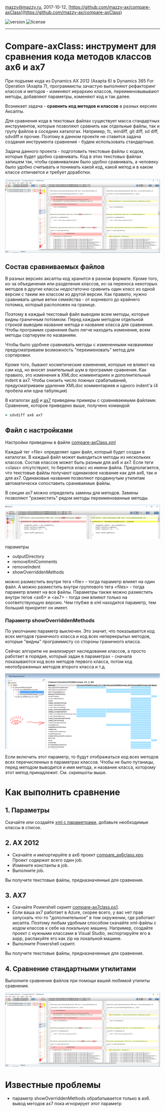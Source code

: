 mazzy@mazzy.ru, 2017-10-12, [https://github.com/mazzy-ax/compare-axClass](https://github.com/mazzy-ax/compare-axClass)


![version](https://img.shields.io/badge/version-0.1.0-green.svg) ![license](https://img.shields.io/badge/license-MIT-blue.svg)

---

# Compare-axClass: инструмент для сравнения кода методов классов ax6 и ax7

При подъеме кода из Dynamics AX 2012 (Axapta 6) в Dynamics 365 For Operation (Axapta 7), программисты зачастую выполняют рефакторинг классов и методов - изменяют иерархию классов, переименовывывают методы, добавляют параметры, изменяют код и так далее.

Возникает задача - **сравнить код методов и классов** в разных версиях Аксапты.

Для сравнения кода в текстовых файлах существует масса стандартных инструментов, которые позволяют сравнить как отдельные файлы, так и групу файлов в соседних каталогах. Например, fc, windiff, git diff, sd diff, sdvdiff и прочие. Поэтому в данном проекте не ставится задача создания инструмента сравнения - будем использовать стандартные.

Задача данного проекта - подготовить текстовые файлы с кодом, которые будет удобно сравнивать. Код в этих текстовых файлах запишем так, чтобы сравнивалкам было удобно сравнивать, а человеку было удобно считывать и понимать какой код, какой метод и в каком классе отличается и требует доработки.

![пример сравнения](media/screenshot.png)

## Состав сравниваемых файлов

В разных версиях аксапты код хранится в разном формате. Кроме того, из-за объединения или разделения классов, из-за переноса некоторых методов в другие классы недостаточно сравнить один класс из одной версии с таким же классом из другой версии. Как правило, нужно сравнивать целые ветки семейства - от корневого до крайнего потомка, который расположен на границе.

Поэтому в каждый текстовый файл выводим всем методы, которые видны граничным потомком. Перед каждым методом отдельной строкой выводим название метода и название класса для сравнения. Чтобы программе сравнения было легче находить изменения, всем методы сортируем по названиям.

Чтобы было удобнее сравнивать методы с измененными названиями предусматриваем возможность "переименовать" метод для сортировки.

Кроме того, бывают косметические изменения, которые не влияют на сам код, но вносят знаительный шум в программе сравнения. Как правило, это изменения в XMLdoc комментариях и дополнительный indent в ax7. Чтобы снизить число ложных срабатываний, предусматриваем удаление XMLdoc комментариев и одного indent'а (4 пробела или одна табуляция)

В каталогах [ax6](ax6) и [ax7](ax7) приведены примеры с сравниваемыми файлами. Сравнение, которое приведено выше, получено командой:

```cmd
> sdvdiff ax6 ax7
```

## Файл с настройками

Настройки приведены в файле [compare-axClass.xml](compare-axClass.xml)

Каждый тег &lt;file&gt; определяет один файл, который будет создан в каталогах. В каждый файл может выводиться методы из нескольких классов. Состав классов может быть разным для ax6 и ax7. Если теги &lt;class&gt; отсутствуют, то берется класс из имени файла. Предполагается, что текстовые файлы получают одинаковое название как для ax6, так и для ax7. Одинаковые названия позволяют продвинутым утилитам автоматически сопоставить сраниваемые файлы.

В секции ax7 можно определить замены для методов. Замены позволяют "разместить" рядом методы переименованные методы.

![replace влияет на сортировку методов](media/replace.png)

параметры
* outputDirectory
* removeXmlComments
* removeIndent
* showOverriddenMethods

можно разместить внутри тега &lt;file&gt; - тогда параметр влияет на один файл. А можно разместить внутри группового тега &lt;files&gt; - тогда параметр влияет на все файлы. Параметры также можно разместить внутри тегов &lt;ax6&gt; и &lt;ax7&gt; - тогда они влияют только на соответствующую версию. Чем глубже в xml находится параметр, тем больший приоритет он имеет.

### Параметр showOverriddenMethods

По умолчанию параметр выключен. Это значит, что показывается код всех методов граничного класса и код всех неперекрытых методов, которые "видны" программисту со стороны граничного класса.

Сейчас алгоритм не анализирует наследование классов, а просто работает в порядке, который задан в параметрах - сначала показываются код всех методов первого класса, потом код неотображенных методов второго класса и т.д.

![showOverriddenMethods](media/showOverriddenMethods.png)

Если включить этот параметр, то будут отображаться код всех методов всех перечисленных в параметрах классов. Чтобы не было путаницы, перед методом выводится и имя метода, и название класса, которому этот метод принадлежит. См. скриншоты выше.

# Как выполнить сравнение

## 1. Параметры

Скачайте или создайте [xml с параметрами](compare-axClass.xml), добавьте необходимые классы в список.

## 2. AX 2012

* Скачайте и импортируйте в ax6 проект [compare_ax6class.xpo](compare_ax6class.xpo). Проект содержит всего один job.
* Измените константы в job.
* Выполните job.

Вы получите текстовые файлы, предназначенные для сравнения.

## 3. AX7

* Скачайте Powershell скрипт [compare-ax7class.ps1](compare-ax7class.ps1).
* Если ваша ax7 работает в Azure, скорее всего, у вас нет прав запускать что-то "дополнительное" в том окружении, где работает аксапта. Поэтому любым удобным способом скачайте xml-файлы с кодом классов к себе на локальную машину. Например, создайте проект с нужными классами в Visual Studio, экспортируйте его в axpp, распакуйте его как zip на локальной машине.
* Выполните Powershell скрипт.

Вы получите текстовые файлы, предназначенные для сравнения.

## 4. Сравнение стандартными утилитами

Выполните сравнение файлов при помощи вашей любимой утилиты сравнения.

![пример сравнения](media/screenshot.png)

# Известные проблемы

* параметр showOverriddenMethods обрабатывается только в ax6. вывод методов ax7 пока игнорирует этот параметр